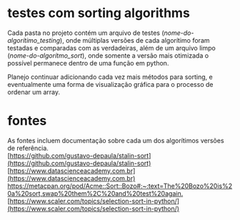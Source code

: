 # testes com sorting algorithms
Cada pasta no projeto contém um arquivo de testes (*nome-do-algorítimo_testing*), onde múltiplas versões de cada algorítimo foram testadas e comparadas com as verdadeiras, além de um arquivo limpo (*nome-do-algorítmo_sort*), onde somente a versão mais otimizada o possível permanece dentro de uma função em python.  

Planejo continuar adicionando cada vez mais métodos para sorting, e eventualmente uma forma de visualização gráfica para o processo de ordenar um array.  

# fontes
As fontes incluem documentação sobre cada um dos algorítimos versões de referência.  
[https://github.com/gustavo-depaula/stalin-sort](https://github.com/gustavo-depaula/stalin-sort)  
[https://www.datascienceacademy.com.br](https://www.datascienceacademy.com.br)  
[https://metacpan.org/pod/Acme::Sort::Bozo#:~:text=The%20Bozo%20is%20a%20sort,swap%20them%2C%20and%20test%20again.
](https://metacpan.org/pod/Acme::Sort::Bozo#:~:text=The%20Bozo%20is%20a%20sort,swap%20them%2C%20and%20test%20again.)  
[https://www.scaler.com/topics/selection-sort-in-python/](https://www.scaler.com/topics/selection-sort-in-python/)  
